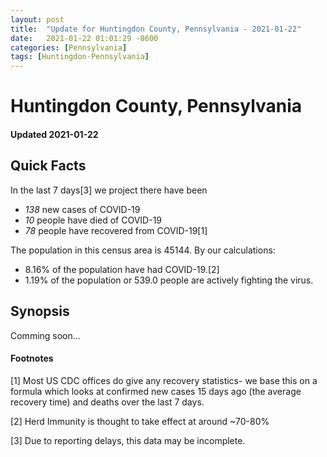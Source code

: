 ```yaml
---
layout: post
title:  "Update for Huntingdon County, Pennsylvania - 2021-01-22"
date:   2021-01-22 01:01:29 -0600
categories: [Pennsylvania]
tags: [Huntingdon-Pennsylvania]
---
```


# Huntingdon County, Pennsylvania
#### Updated 2021-01-22

## Quick Facts

In the last 7 days[3] we project there have been
- *138* new cases of COVID-19
- *10* people have died of COVID-19
- *78* people have recovered from COVID-19[1]

The population in this census area is 45144. By our calculations:
- 8.16% of the population have had COVID-19.[2]
- 1.19% of the population or 539.0 people are actively fighting the virus.

## Synopsis

Comming soon...


#### Footnotes

[1] Most US CDC offices do give any recovery statistics- we base this on a formula which looks at confirmed new cases
15 days ago (the average recovery time) and deaths over the last 7 days.

[2] Herd Immunity is thought to take effect at around ~70-80%

[3] Due to reporting delays, this data may be incomplete.
 
    